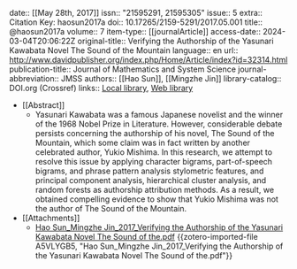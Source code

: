 date:: [[May 28th, 2017]]
issn:: "21595291, 21595305"
issue:: 5
extra:: Citation Key: haosun2017a
doi:: 10.17265/2159-5291/2017.05.001
title:: @haosun2017a
volume:: 7
item-type:: [[journalArticle]]
access-date:: 2024-03-04T20:06:22Z
original-title:: Verifying the Authorship of the Yasunari Kawabata Novel The Sound of the Mountain
language:: en
url:: http://www.davidpublisher.org/index.php/Home/Article/index?id=32314.html
publication-title:: Journal of Mathematics and System Science
journal-abbreviation:: JMSS
authors:: [[Hao Sun]], [[Mingzhe Jin]]
library-catalog:: DOI.org (Crossref)
links:: [Local library](zotero://select/groups/2386895/items/929X2QB3), [Web library](https://www.zotero.org/groups/2386895/items/929X2QB3)

- [[Abstract]]
	- Yasunari Kawabata was a famous Japanese novelist and the winner of the 1968 Nobel Prize in Literature. However, considerable debate persists concerning the authorship of his novel, The Sound of the Mountain, which some claim was in fact written by another celebrated author, Yukio Mishima. In this research, we attempt to resolve this issue by applying character bigrams, part-of-speech bigrams, and phrase pattern analysis stylometric features, and principal component analysis, hierarchical cluster analysis, and random forests as authorship attribution methods. As a result, we obtained compelling evidence to show that Yukio Mishima was not the author of The Sound of the Mountain.
- [[Attachments]]
	- [Hao Sun_Mingzhe Jin_2017_Verifying the Authorship of the Yasunari Kawabata Novel The Sound of the.pdf](https://pdfs.semanticscholar.org/3ea3/a5aca5850ed324146ffd8e25c9bc10481160.pdf) {{zotero-imported-file A5VLYGB5, "Hao Sun_Mingzhe Jin_2017_Verifying the Authorship of the Yasunari Kawabata Novel The Sound of the.pdf"}}